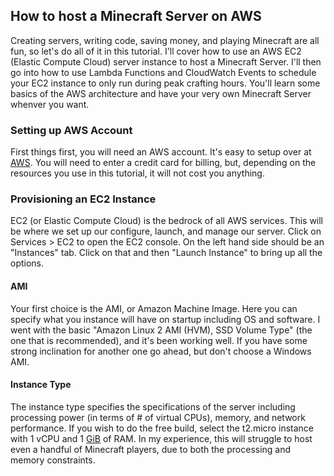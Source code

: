 
## How to host a Minecraft Server on AWS

Creating servers, writing code, saving money, and playing Minecraft are all fun, so let's do all of it in this tutorial. I'll cover how to use an AWS EC2 (Elastic Compute Cloud) server instance to host a Minecraft Server. I'll then go into how to use Lambda Functions and CloudWatch Events to schedule your EC2 instance to only run during peak crafting hours. You'll learn some basics of the AWS architecture and have your very own Minecraft Server whenver you want.

### Setting up AWS Account
First things first, you will need an AWS account. It's easy to setup over at [AWS](www.aws.com). You will need to enter a credit card for billing, but, depending on the resources you use in this tutorial, it will not cost you anything.

### Provisioning an EC2 Instance
EC2 (or Elastic Compute Cloud) is the bedrock of all AWS services. This will be where we set up our configure, launch, and manage our server. Click on Services > EC2 to open the EC2 console. On the left hand side should be an "Instances" tab. Click on that and then "Launch Instance" to bring up all the options.

#### AMI
Your first choice is the AMI, or Amazon Machine Image. Here you can specify what you instance will have on startup including OS and software. I went with the basic "Amazon Linux 2 AMI (HVM), SSD Volume Type" (the one that is recommended), and it's been working well. If you have some strong inclination for another one go ahead, but don't choose a Windows AMI.

#### Instance Type
The instance type specifies the specifications of the server including processing power (in terms of # of virtual CPUs), memory, and network performance. If you wish to do the free build, select the t2.micro instance with 1 vCPU and 1 [GiB](https://en.wikipedia.org/wiki/Gibibyte) of RAM. In my experience, this will struggle to host even a handful of Minecraft players, due to both the processing and memory constraints.

